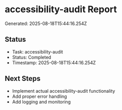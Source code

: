 # accessibility-audit Report

Generated: 2025-08-18T15:44:16.254Z

## Status
- Task: accessibility-audit
- Status: Completed
- Timestamp: 2025-08-18T15:44:16.254Z

## Next Steps
- Implement actual accessibility-audit functionality
- Add proper error handling
- Add logging and monitoring

